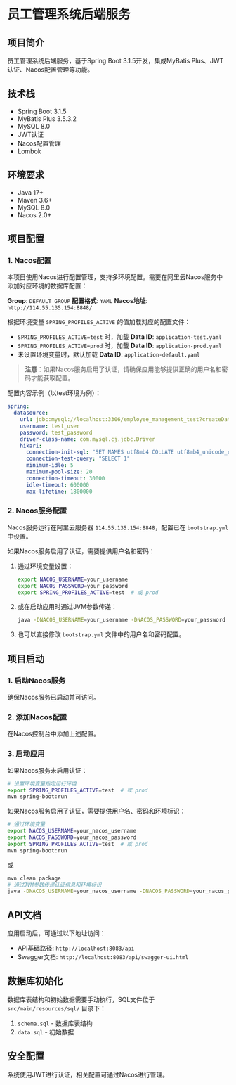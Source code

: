 # 员工管理系统后端服务

## 项目简介

员工管理系统后端服务，基于Spring Boot 3.1.5开发，集成MyBatis Plus、JWT认证、Nacos配置管理等功能。

## 技术栈

- Spring Boot 3.1.5
- MyBatis Plus 3.5.3.2
- MySQL 8.0
- JWT认证
- Nacos配置管理
- Lombok

## 环境要求

- Java 17+
- Maven 3.6+
- MySQL 8.0
- Nacos 2.0+

## 项目配置

### 1. Nacos配置

本项目使用Nacos进行配置管理，支持多环境配置。需要在阿里云Nacos服务中添加对应环境的数据库配置：

**Group**: `DEFAULT_GROUP`
**配置格式**: `YAML`
**Nacos地址**: `http://114.55.135.154:8848/`

根据环境变量 `SPRING_PROFILES_ACTIVE` 的值加载对应的配置文件：
- `SPRING_PROFILES_ACTIVE=test` 时，加载 **Data ID**: `application-test.yaml`
- `SPRING_PROFILES_ACTIVE=prod` 时，加载 **Data ID**: `application-prod.yaml`
- 未设置环境变量时，默认加载 **Data ID**: `application-default.yaml`

> **注意**：如果Nacos服务启用了认证，请确保应用能够提供正确的用户名和密码才能获取配置。

配置内容示例（以test环境为例）：
```yaml
spring:
  datasource:
    url: jdbc:mysql://localhost:3306/employee_management_test?createDatabaseIfNotExist=true&useUnicode=true&characterEncoding=UTF-8&useSSL=false&serverTimezone=Asia/Shanghai&allowPublicKeyRetrieval=true&autoReconnect=true&zeroDateTimeBehavior=convertToNull&transformedBitIsBoolean=true
    username: test_user
    password: test_password
    driver-class-name: com.mysql.cj.jdbc.Driver
    hikari:
      connection-init-sql: "SET NAMES utf8mb4 COLLATE utf8mb4_unicode_ci"
      connection-test-query: "SELECT 1"
      minimum-idle: 5
      maximum-pool-size: 20
      connection-timeout: 30000
      idle-timeout: 600000
      max-lifetime: 1800000
```

### 2. Nacos服务配置

Nacos服务运行在阿里云服务器 `114.55.135.154:8848`，配置已在 `bootstrap.yml` 中设置。

如果Nacos服务启用了认证，需要提供用户名和密码：

1. 通过环境变量设置：
   ```bash
   export NACOS_USERNAME=your_username
   export NACOS_PASSWORD=your_password
   export SPRING_PROFILES_ACTIVE=test  # 或 prod
   ```

2. 或在启动应用时通过JVM参数传递：
   ```bash
   java -DNACOS_USERNAME=your_username -DNACOS_PASSWORD=your_password -Dspring.profiles.active=test -jar target/employee-management-1.0.0.jar
   ```

3. 也可以直接修改 `bootstrap.yml` 文件中的用户名和密码配置。

## 项目启动

### 1. 启动Nacos服务

确保Nacos服务已启动并可访问。

### 2. 添加Nacos配置

在Nacos控制台中添加上述配置。

### 3. 启动应用

如果Nacos服务未启用认证：
```bash
# 设置环境变量指定运行环境
export SPRING_PROFILES_ACTIVE=test  # 或 prod
mvn spring-boot:run
```

如果Nacos服务启用了认证，需要提供用户名、密码和环境标识：
```bash
# 通过环境变量
export NACOS_USERNAME=your_nacos_username
export NACOS_PASSWORD=your_nacos_password
export SPRING_PROFILES_ACTIVE=test  # 或 prod
mvn spring-boot:run
```

或

```bash
mvn clean package
# 通过JVM参数传递认证信息和环境标识
java -DNACOS_USERNAME=your_nacos_username -DNACOS_PASSWORD=your_nacos_password -Dspring.profiles.active=test -jar target/employee-management-1.0.0.jar
```

## API文档

应用启动后，可通过以下地址访问：

- API基础路径: `http://localhost:8083/api`
- Swagger文档: `http://localhost:8083/api/swagger-ui.html`

## 数据库初始化

数据库表结构和初始数据需要手动执行，SQL文件位于 `src/main/resources/sql/` 目录下：

1. `schema.sql` - 数据库表结构
2. `data.sql` - 初始数据

## 安全配置

系统使用JWT进行认证，相关配置可通过Nacos进行管理。